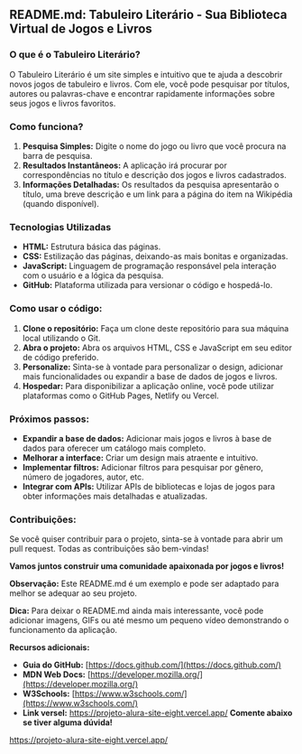## **README.md: Tabuleiro Literário - Sua Biblioteca Virtual de Jogos e Livros**

### **O que é o Tabuleiro Literário?**

O Tabuleiro Literário é um site simples e intuitivo que te ajuda a descobrir novos jogos de tabuleiro e livros. Com ele, você pode pesquisar por títulos, autores ou palavras-chave e encontrar rapidamente informações sobre seus jogos e livros favoritos.

### **Como funciona?**

1. **Pesquisa Simples:** Digite o nome do jogo ou livro que você procura na barra de pesquisa.
2. **Resultados Instantâneos:** A aplicação irá procurar por correspondências no título e descrição dos jogos e livros cadastrados.
3. **Informações Detalhadas:** Os resultados da pesquisa apresentarão o título, uma breve descrição e um link para a página do item na Wikipédia (quando disponível).

### **Tecnologias Utilizadas**

* **HTML:** Estrutura básica das páginas.
* **CSS:** Estilização das páginas, deixando-as mais bonitas e organizadas.
* **JavaScript:** Linguagem de programação responsável pela interação com o usuário e a lógica da pesquisa.
* **GitHub:** Plataforma utilizada para versionar o código e hospedá-lo.

### **Como usar o código:**

1. **Clone o repositório:** Faça um clone deste repositório para sua máquina local utilizando o Git.
2. **Abra o projeto:** Abra os arquivos HTML, CSS e JavaScript em seu editor de código preferido.
3. **Personalize:** Sinta-se à vontade para personalizar o design, adicionar mais funcionalidades ou expandir a base de dados de jogos e livros.
4. **Hospedar:** Para disponibilizar a aplicação online, você pode utilizar plataformas como o GitHub Pages, Netlify ou Vercel.

### **Próximos passos:**

* **Expandir a base de dados:** Adicionar mais jogos e livros à base de dados para oferecer um catálogo mais completo.
* **Melhorar a interface:** Criar um design mais atraente e intuitivo.
* **Implementar filtros:** Adicionar filtros para pesquisar por gênero, número de jogadores, autor, etc.
* **Integrar com APIs:** Utilizar APIs de bibliotecas e lojas de jogos para obter informações mais detalhadas e atualizadas.

### **Contribuições:**

Se você quiser contribuir para o projeto, sinta-se à vontade para abrir um pull request. Todas as contribuições são bem-vindas!

**Vamos juntos construir uma comunidade apaixonada por jogos e livros!**

**Observação:** Este README.md é um exemplo e pode ser adaptado para melhor se adequar ao seu projeto. 

**Dica:** Para deixar o README.md ainda mais interessante, você pode adicionar imagens, GIFs ou até mesmo um pequeno vídeo demonstrando o funcionamento da aplicação.

**Recursos adicionais:**

* **Guia do GitHub:** [https://docs.github.com/](https://docs.github.com/)
* **MDN Web Docs:** [https://developer.mozilla.org/](https://developer.mozilla.org/)
* **W3Schools:** [https://www.w3schools.com/](https://www.w3schools.com/)
* **Link versel:** https://projeto-alura-site-eight.vercel.app/
**Comente abaixo se tiver alguma dúvida!**

https://projeto-alura-site-eight.vercel.app/
